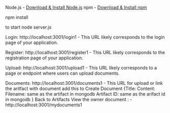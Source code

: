 

Node.js - [Download & Install Node.js](https://nodejs.org/en/download/)
npm - [Download & Install npm](https://www.npmjs.com/get-npm)

npm install

to start 
node server.js

Login: http://localhost:3001/login1 - This URL likely corresponds to the login page of your application.

Register: http://localhost:3001/register1 - This URL likely corresponds to the registration page of your application.

Upload: http://localhost:3001/upload1 - This URL likely corresponds to a page or endpoint where users can upload documents.

Documents: http://localhost:3001/documents1 - This URL for   upload or link the aritfact with  document 
 add this 
 to Create Document
{Title: Content:
Filename: same as the artifact in mongodb 
Artifact ID: same as the arifact id in mongodb
}
Back to Artifacts
View the owner document : -
http://localhost:3001/mydocuments1